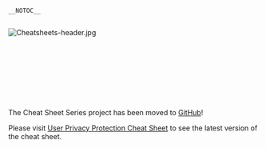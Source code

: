 `__NOTOC__`

<div style="width:100%;height:160px;border:0,margin:0;overflow: hidden;">

![Cheatsheets-header.jpg](Cheatsheets-header.jpg
"Cheatsheets-header.jpg")

</div>

The Cheat Sheet Series project has been moved to
[GitHub](https://github.com/OWASP/CheatSheetSeries)\!

Please visit [User Privacy Protection Cheat
Sheet](https://github.com/OWASP/CheatSheetSeries/blob/master/cheatsheets/User_Privacy_Protection_Cheat_Sheet.md)
to see the latest version of the cheat sheet.